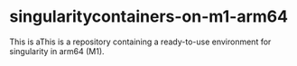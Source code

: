 # singularitycontainers-on-m1-arm64
This is aThis is a repository containing a ready-to-use environment for singularity in arm64 (M1). 
